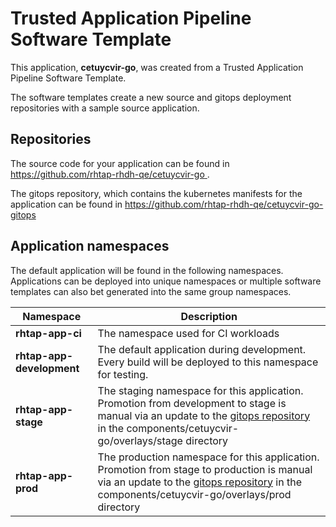 # Trusted Application Pipeline Software Template

This application, **cetuycvir-go**, was created from a Trusted Application Pipeline Software Template.

The software templates create a new source and gitops deployment repositories with a sample source application. 

## Repositories

The source code for your application can be found in [https://github.com/rhtap-rhdh-qe/cetuycvir-go ](https://github.com/rhtap-rhdh-qe/cetuycvir-go ).
 
The gitops repository, which contains the kubernetes manifests for the application can be found in 
[https://github.com/rhtap-rhdh-qe/cetuycvir-go-gitops ](https://github.com/rhtap-rhdh-qe/cetuycvir-go-gitops ) 

## Application namespaces 

The default application will be found in the following namespaces. Applications can be deployed into unique namespaces or multiple software templates can also bet generated into the same group namespaces.  

|  Namespace   |  Description   |  
| -------- | -------- |
| **rhtap-app-ci** | The namespace used for CI workloads |
| **rhtap-app-development** | The default application during development. Every build will be deployed to this namespace for testing. |
| **rhtap-app-stage** | The staging namespace for this application. Promotion from development to stage is manual via an update to the [gitops repository](https://github.com/rhtap-rhdh-qe/cetuycvir-go-gitops ) in the components/cetuycvir-go/overlays/stage directory |
| **rhtap-app-prod** | The production namespace for this application. Promotion from stage to production is manual via an update to the [gitops repository](https://github.com/rhtap-rhdh-qe/cetuycvir-go-gitops ) in the components/cetuycvir-go/overlays/prod directory |